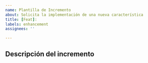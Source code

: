 ```yaml
---
name: Plantilla de Incremento
about: Solicita la implementación de una nueva característica
title: [Feat]: 
labels: enhancement
assignees: ''

---
```


## Descripción del incremento
<!-- Description of the new feature-->

<!-- ### Casos de Uso referenciados


## Requerimientos previos

-->